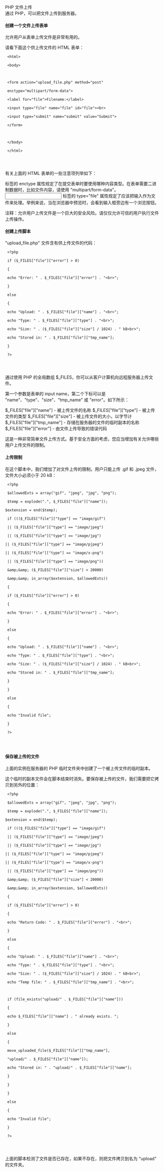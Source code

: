  PHP 文件上传  
通过 PHP，可以把文件上传到服务器。

 

#### 创建一个文件上传表单

 允许用户从表单上传文件是非常有用的。

 请看下面这个供上传文件的 HTML 表单：

 
```
 <html>

 <body>



 <form action="upload_file.php" method="post"

 enctype="multipart/form-data">

 <label for="file">Filename:</label>

 <input type="file" name="file" id="file"><br>

 <input type="submit" name="submit" value="Submit">

 </form>



 </body>

 </html> 




```
 有关上面的 HTML 表单的一些注意项列举如下：

 
<form> 标签的 enctype 属性规定了在提交表单时要使用哪种内容类型。在表单需要二进制数据时，比如文件内容，请使用 "multipart/form-data"。
 <input> 标签的 type="file" 属性规定了应该把输入作为文件来处理。举例来说，当在浏览器中预览时，会看到输入框旁边有一个浏览按钮。
 
注释：允许用户上传文件是一个巨大的安全风险。请仅仅允许可信的用户执行文件上传操作。



 

#### 创建上传脚本

 "upload_file.php" 文件含有供上传文件的代码：

 
```
 <?php

 if ($_FILES["file"]["error"] > 0)

 {

 echo "Error: " . $_FILES["file"]["error"] . "<br>";

 }

 else

 {

 echo "Upload: " . $_FILES["file"]["name"] . "<br>";

 echo "Type: " . $_FILES["file"]["type"] . "<br>";

 echo "Size: " . ($_FILES["file"]["size"] / 1024) . " kB<br>";

 echo "Stored in: " . $_FILES["file"]["tmp_name"];

 }

 ?> 




```
 通过使用 PHP 的全局数组 $_FILES，你可以从客户计算机向远程服务器上传文件。

 第一个参数是表单的 input name，第二个下标可以是 "name"、"type"、"size"、"tmp_name" 或 "error"。如下所示：

 
$_FILES["file"]["name"] - 被上传文件的名称
 $_FILES["file"]["type"] - 被上传文件的类型
 $_FILES["file"]["size"] - 被上传文件的大小，以字节计
 $_FILES["file"]["tmp_name"] - 存储在服务器的文件的临时副本的名称
 $_FILES["file"]["error"] - 由文件上传导致的错误代码
 
这是一种非常简单文件上传方式。基于安全方面的考虑，您应当增加有关允许哪些用户上传文件的限制。



 

#### 上传限制

 在这个脚本中，我们增加了对文件上传的限制。用户只能上传 .gif 和 .jpeg 文件，文件大小必须小于 20 kB：

 
```
 <?php

 $allowedExts = array("gif", "jpeg", "jpg", "png");

 $temp = explode(".", $_FILES["file"]["name"]);

$extension = end($temp);

 if ((($_FILES["file"]["type"] == "image/gif")

 || ($_FILES["file"]["type"] == "image/jpeg")

 || ($_FILES["file"]["type"] == "image/jpg")

|| ($_FILES["file"]["type"] == "image/pjpeg")

|| ($_FILES["file"]["type"] == "image/x-png")

 || ($_FILES["file"]["type"] == "image/png"))

 &amp;&amp; ($_FILES["file"]["size"] < 20000)

 &amp;&amp; in_array($extension, $allowedExts))

 {

 if ($_FILES["file"]["error"] > 0)

 {

 echo "Error: " . $_FILES["file"]["error"] . "<br>";

 }

 else

 {

 echo "Upload: " . $_FILES["file"]["name"] . "<br>";

 echo "Type: " . $_FILES["file"]["type"] . "<br>";

 echo "Size: " . ($_FILES["file"]["size"] / 1024) . " kB<br>";

 echo "Stored in: " . $_FILES["file"]["tmp_name"];

 }

 }

 else

 {

 echo "Invalid file";

 }

 ?> 




```
 



#### 保存被上传的文件

 上面的实例在服务器的 PHP 临时文件夹中创建了一个被上传文件的临时副本。

 这个临时的副本文件会在脚本结束时消失。要保存被上传的文件，我们需要把它拷贝到另外的位置：

 
```
 <?php

 $allowedExts = array("gif", "jpeg", "jpg", "png");

 $temp = explode(".", $_FILES["file"]["name"]);

$extension = end($temp);

 if ((($_FILES["file"]["type"] == "image/gif")

 || ($_FILES["file"]["type"] == "image/jpeg")

 || ($_FILES["file"]["type"] == "image/jpg")

|| ($_FILES["file"]["type"] == "image/pjpeg")

|| ($_FILES["file"]["type"] == "image/x-png")

 || ($_FILES["file"]["type"] == "image/png"))

 &amp;&amp; ($_FILES["file"]["size"] < 20000)

 &amp;&amp; in_array($extension, $allowedExts))

 {

 if ($_FILES["file"]["error"] > 0)

 {

 echo "Return Code: " . $_FILES["file"]["error"] . "<br>";

 }

 else

 {

 echo "Upload: " . $_FILES["file"]["name"] . "<br>";

 echo "Type: " . $_FILES["file"]["type"] . "<br>";

 echo "Size: " . ($_FILES["file"]["size"] / 1024) . " kB<br>";

 echo "Temp file: " . $_FILES["file"]["tmp_name"] . "<br>";



 if (file_exists("upload/" . $_FILES["file"]["name"]))

 {

 echo $_FILES["file"]["name"] . " already exists. ";

 }

 else

 {

 move_uploaded_file($_FILES["file"]["tmp_name"],

 "upload/" . $_FILES["file"]["name"]);

 echo "Stored in: " . "upload/" . $_FILES["file"]["name"];

 }

 }

 }

 else

 {

 echo "Invalid file";

 }

 ?> 




```
 上面的脚本检测了文件是否已存在，如果不存在，则把文件拷贝到名为 "upload" 的文件夹。

 

